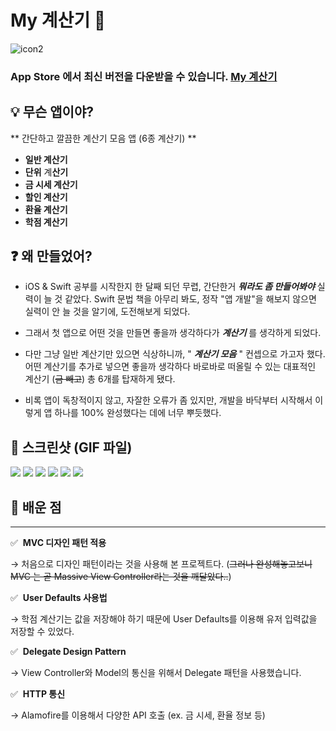 # My 계산기 🧮
![icon2](https://user-images.githubusercontent.com/44637101/115650264-dd9bd800-a363-11eb-949a-fb8ae31fd6b2.png)
### App Store 에서 최신 버전을 다운받을 수 있습니다. [My 계산기](https://apps.apple.com/kr/app/my%EA%B3%84%EC%82%B0%EA%B8%B0/id1562660543?l=en)


## 💡 무슨 앱이야?

** 간단하고 깔끔한 계산기 모음 앱 (6종 계산기) **

- **일반 계산기**
- **단위** 계**산기**
- **금 시세 계산기**
- **할인 계산기**
- **환율 계산기**
- **학점 계산기**

## ❓ 왜 만들었어?

- iOS & Swift 공부를 시작한지 한 달째 되던 무렵, 간단한거 ***뭐라도 좀 만들어봐야*** 실력이 늘 것 같았다. Swift 문법 책을 아무리 봐도, 정작 "앱 개발"을 해보지 않으면 실력이 안 늘 것을 알기에, 도전해보게 되었다.
 
- 그래서 첫 앱으로 어떤 것을 만들면 좋을까 생각하다가 ***계산기*** 를 생각하게 되었다.

- 다만 그냥 일반 계산기만 있으면 식상하니까, " ***계산기 모음*** " 컨셉으로 가고자 했다. 어떤 계산기를 추가로 넣으면 좋을까 생각하다 바로바로 떠올릴 수 있는 대표적인 계산기 (~~금 빼고~~) 총 6개를 탑재하게 됐다.

- 비록 앱이 독창적이지 않고, 자잘한 오류가 좀 있지만, 개발을 바닥부터 시작해서 이렇게 앱 하나를 100% 완성했다는 데에 너무 뿌듯했다.

## 🌄 스크린샷 (GIF 파일)

![](https://images.velog.io/images/kevinkim2586/post/e6a509a7-fd68-47d4-97c4-8722b13403f6/Mar-25-2021%2014-28-09.gif)
![](https://images.velog.io/images/kevinkim2586/post/1a71c3cf-e2ef-4053-bb16-46fe7fa054ad/Mar-25-2021%2014-28-22.gif)
![](https://images.velog.io/images/kevinkim2586/post/cab55443-9edf-45bd-9cc2-2caf5bdd92b3/Mar-25-2021%2014-28-29.gif)
![](https://images.velog.io/images/kevinkim2586/post/238bf651-3c98-42bb-8353-c7bf31688709/Mar-25-2021%2014-28-35.gif)
![](https://images.velog.io/images/kevinkim2586/post/32e74b20-d5a4-481b-8497-c545f17e4cb9/Mar-25-2021%2014-28-44.gif)
![](https://images.velog.io/images/kevinkim2586/post/599cfc5d-533a-4d10-874c-dc7d60cdfe19/Mar-25-2021%2014-28-50.gif)





## 📌 배운 점

---

✅  **MVC 디자인 패턴 적용** 

→ 처음으로 디자인 패턴이라는 것을 사용해 본 프로젝트다. (~~그러나 완성해놓고보니 MVC 는 곧 Massive View Controller라는 것을 깨달았다..~~)

✅  **User Defaults 사용법**

→ 학점 계산기는 값을 저장해야 하기 때문에 User Defaults를 이용해 유저 입력값을 저장할 수 있었다.

✅  **Delegate Design Pattern**

→ View Controller와 Model의 통신을 위해서 Delegate 패턴을 사용했습니다.

✅  **HTTP 통신**

→ Alamofire를 이용해서 다양한 API 호출 (ex. 금 시세, 환율 정보 등)





































